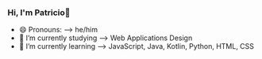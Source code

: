 ### Hi, I'm Patricio👋

- 😄 Pronouns: --> he/him
- 🔭 I’m currently studying --> Web Applications Design
- 🌱 I’m currently learning --> JavaScript, Java, Kotlin, Python, HTML, CSS


